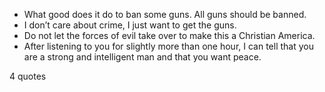  - What good does it do to ban some guns. All guns should be banned.
 - I don’t care about crime, I just want to get the guns.
 - Do not let the forces of evil take over to make this a Christian America.
 - After listening to you for slightly more than one hour, I can tell that you are a strong and intelligent man and that you want peace.

4 quotes